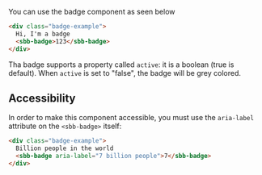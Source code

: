 You can use the badge component as seen below

```html
<div class="badge-example">
  Hi, I'm a badge
  <sbb-badge>123</sbb-badge>
</div>
```

Tha badge supports a property called `active`: it is a boolean (true is default). When `active` is set to "false", the badge will be grey colored.

## Accessibility

In order to make this component accessible, you must use the `aria-label` attribute on the `<sbb-badge>` itself:

```html
<div class="badge-example">
  Billion people in the world
  <sbb-badge aria-label="7 billion people">7</sbb-badge>
</div>
```
